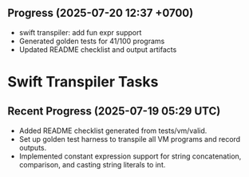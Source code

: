 ## Progress (2025-07-20 12:37 +0700)
- swift transpiler: add fun expr support
- Generated golden tests for 41/100 programs
- Updated README checklist and output artifacts

# Swift Transpiler Tasks

## Recent Progress (2025-07-19 05:29 UTC)
- Added README checklist generated from tests/vm/valid.
- Set up golden test harness to transpile all VM programs and record outputs.
- Implemented constant expression support for string concatenation, comparison,
  and casting string literals to int.

